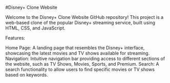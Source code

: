 #Disney+ Clone Website

Welcome to the Disney+ Clone Website GitHub repository! This project is a web-based clone of the popular Disney+ streaming service, built using HTML, CSS, and JavaScript.

Features:

Home Page: A landing page that resembles the Disney+ interface, showcasing the latest movies and TV shows available for streaming.
Navigation: Intuitive navigation bar providing access to different sections of the website, such as TV Shows, Movies, Sports, and Premium.
Search: A search functionality to allow users to find specific movies or TV shows based on keywords.
